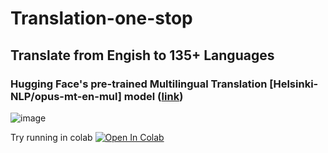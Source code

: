 # Translation-one-stop

## Translate from Engish to 135+ Languages

### Hugging Face's pre-trained Multilingual Translation [Helsinki-NLP/opus-mt-en-mul] model ([link](https://huggingface.co/Helsinki-NLP/opus-mt-en-mul))


![image](https://user-images.githubusercontent.com/41701392/116452509-6d1d1b80-a87b-11eb-94ca-3ae30a0f1032.png)

Try running in colab
[![Open In Colab](https://colab.research.google.com/assets/colab-badge.svg)](https://colab.research.google.com/github/googlecolab/colabtools/blob/master/notebooks/colab-github-demo.ipynb)
